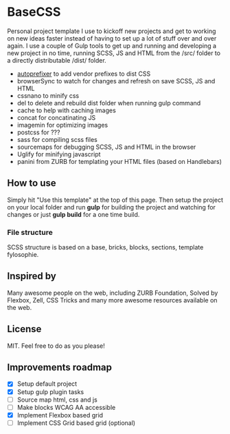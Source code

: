 # BaseCSS

Personal project template I use to kickoff new projects and get to working on new ideas faster instead of having to set up a lot of stuff over and over again. I use a couple of Gulp tools to get up and running and developing a new project in no time, running SCSS, JS and HTML from the /src/ folder to a directly distributable /dist/ folder.

* [autoprefixer](https://www.npmjs.com/package/gulp-autoprefixer) to add vendor prefixes to dist CSS
* browserSync to watch for changes and refresh on save SCSS, JS and HTML
* cssnano to minify css
* del to delete and rebuild dist folder when running gulp command
* cache to help with caching images
* concat for concatinating JS
* imagemin for optimizing images
* postcss for ???
* sass for compiling scss files
* sourcemaps for debugging SCSS, JS and HTML in the browser
* Uglify for minifying javascript
* panini from ZURB for templating your HTML files (based on Handlebars)

## How to use

Simply hit "Use this template" at the top of this page. Then setup the project on your local folder and run **gulp** for building the project and watching for changes or just **gulp build** for a one time build.

### File structure

SCSS structure is based on a base, bricks, blocks, sections, template fylosophie. 

## Inspired by

Many awesome people on the web, including ZURB Foundation, Solved by Flexbox, Zell, CSS Tricks and many more awesome resources available on the web.

## License

MIT. Feel free to do as you please!

## Improvements roadmap

- [x] Setup default project
- [x] Setup gulp plugin tasks
- [ ] Source map html, css and js
- [ ] Make blocks WCAG AA accessible
- [x] Implement Flexbox based grid
- [ ] Implement CSS Grid based grid (optional)
